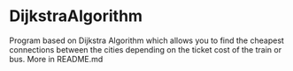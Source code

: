 # DijkstraAlgorithm
Program based on Dijkstra Algorithm which allows you to find the cheapest connections between the cities depending on the ticket cost of the train or bus.  More in README.md
